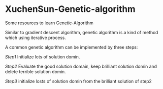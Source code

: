 # XuchenSun-Genetic-algorithm
Some resources to learn Genetic-Algorithm

Similar to gradient descent algorithm, genetic algorithm is a kind of method which using iterative process.

A common genetic algorithm can be implemented by three steps:

*Step1*
Initialize lots of solution domin. 

*Step2*
Evaluate the good solution domain, keep brilliant solution domin and delete terrible solution domin.

*Step3*
initialize losts of solution domin from the brilliant solution of step2
